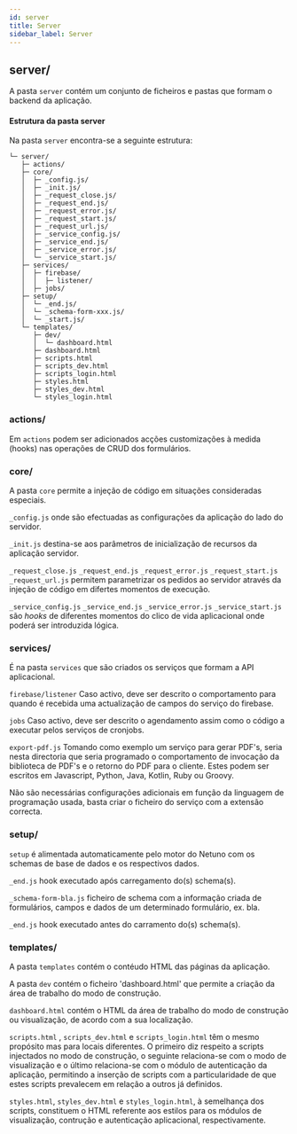 ```yaml
---
id: server
title: Server
sidebar_label: Server
---
```


## server/

A pasta `server` contém um conjunto de ficheiros e pastas que formam o backend da aplicação.

#### Estrutura da pasta server

Na pasta `server` encontra-se a seguinte estrutura:

```plaintext
└─ server/
   ├─ actions/
   ├─ core/
   │  ├─ _config.js/
   │  ├─ _init.js/
   │  ├─ _request_close.js/
   │  ├─ _request_end.js/
   │  ├─ _request_error.js/
   │  ├─ _request_start.js/
   │  ├─ _request_url.js/
   │  ├─ _service_config.js/
   │  ├─ _service_end.js/
   │  ├─ _service_error.js/
   │  └─ _service_start.js/   
   ├─ services/
   │  ├─ firebase/
   │  │  ├─ listener/
   │  ├─ jobs/
   ├─ setup/
   │  └─ _end.js/   
   │  └─ _schema-form-xxx.js/   
   │  └─ _start.js/   
   └─ templates/
      ├─ dev/
      │  └─ dashboard.html
      ├─ dashboard.html
      ├─ scripts.html
      ├─ scripts_dev.html
      ├─ scripts_login.html
      ├─ styles.html
      ├─ styles_dev.html
      └─ styles_login.html      
```

### actions/
Em `actions` podem ser adicionados acções customizações à medida (hooks) nas operações de CRUD dos formulários.

### core/

A pasta `core` permite a injeção de código em situações consideradas especiais.

`_config.js` onde são efectuadas as configurações da aplicação do lado do servidor.

`_init.js` destina-se aos parâmetros de inicialização de recursos da aplicação servidor.

`_request_close.js` `_request_end.js` `_request_error.js` `_request_start.js` `_request_url.js` permitem parametrizar os pedidos ao servidor através da injeção de código em difertes momentos de execução. 

`_service_config.js` `_service_end.js` `_service_error.js`  `_service_start.js` são *hooks* de diferentes momentos do clico de vida aplicacional onde poderá ser introduzida lógica.

### services/

É na pasta `services` que são criados os serviços que formam a API aplicacional. 

`firebase/listener` Caso activo, deve ser descrito o comportamento para quando é recebida uma actualização de campos do serviço do firebase.

`jobs` Caso activo, deve ser descrito o agendamento assim como o código a executar pelos serviços de cronjobs.

`export-pdf.js` Tomando como exemplo um serviço para gerar PDF's, seria nesta directoria que seria programado o comportamento de invocação da biblioteca de PDF's e o retorno do PDF para o cliente. Estes podem ser escritos em Javascript, Python, Java, Kotlin, Ruby ou Groovy. 

Não são necessárias configurações adicionais em função da linguagem de programação usada, basta criar o ficheiro do serviço com a extensão correcta.
 

### setup/

`setup` é alimentada automaticamente pelo motor do Netuno com os schemas de base de dados e os respectivos dados.

`_end.js` hook executado após carregamento do(s) schema(s).
 
`_schema-form-bla.js` ficheiro de schema com a informação criada de formulários, campos e dados de um determinado formulário, ex. bla.
 
`_end.js` hook executado antes do carramento do(s) schema(s).
 
 ### templates/

A pasta `templates` contém o contéudo HTML das páginas da aplicação.

A pasta `dev` contém o ficheiro 'dashboard.html' que permite a criação da área de trabalho do modo de construção.

`dashboard.html` contém o HTML da área de trabalho do modo de construção ou visualização, de acordo com a sua localização.

`scripts.html` , `scripts_dev.html` e `scripts_login.html` têm o mesmo propósito mas para locais diferentes. O primeiro diz respeito a scripts injectados no modo de construção, o seguinte relaciona-se com o modo de visualização e o último relaciona-se com o módulo de autenticação da aplicação, permitindo a inserção de scripts com a particularidade de que estes scripts prevalecem em relação a outros já definidos.

`styles.html`, `styles_dev.html` e `styles_login.html`, à semelhança dos scripts, constituem o HTML referente aos estilos para os módulos de visualização, contrução e autenticação aplicacional, respectivamente.

